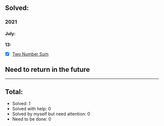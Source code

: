 ## Solved:

### 2021

#### July:

**13:**
- [x] [Two Number Sum](https://www.algoexpert.io/questions/Two%20Number%20Sum)

## Need to return in the future

---

## Total:

- Solved: 1
- Solved with help: 0
- Solved by myself but need attention: 0
- Need to be done: 0
